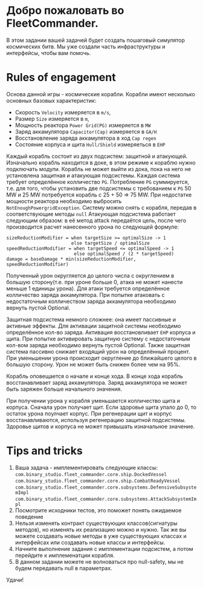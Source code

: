 # Добро пожаловать во FleetCommander.
В этом задании вашей задачей будет создать пошаговый симулятор космических битв. Мы уже создали часть инфраструктуры и интерфейсы, чтобы вам помочь. 

# Rules of engagement
Основа данной игры - космические корабли. 
Корабли имеют несколько основных базовых характеристик: 
 - Скорость `Velocity` измеряется в `m/s`, 
 - Размер `Size` измеряется в `m`,
 - Мощность реактора `Power Grid(PG)` измеряется в `MW` 
 - Заряд аккамулятора `Capacitor(Cap)` измеряется в `GA/H`
 - Восстановление заряда аккамулятора в ход `Cap regen`
 - Состояние корпуса и щита `Hull/Shield` измеряеться в `EHP`

Каждый корабль состоит из двух подсистем: защитной и атакующей.
Изначально корабль находится в доке, в этом режиме к кораблю нужно подключать модули. Корабль не может выйти из дока, пока на него не установлена защитная и атакующая подсистемы.
Каждая система требует определённое колличество `PG`. Потребление `PG` суммируется, т.е. для того, чтобы установить две подсистемы с требованием к `PG` 50 MW и 25 MW потребуется корабль с 25 + 50 => 75 MW. При недостатке мощности реактора необходимо выбросить `NotEnoughPowergridException`.
Систему можно снять с корабля, передав в соответствующие методы `null`
Атакующая подсистема работает следующим образом: в её метод attack передаётся цель, после чего производится расчет нанесенного урона по следующей формуле: 
```
sizeReductionModifier = when targetSize >= optimalSize -> 1  
						else targetSize / optimalSize 	
speedReductionModifier = when targetSpeed <= optimalSpeed -> 1
                         else optimalSpeed / (2 * targetSpeed)
damage = baseDamage * min(sizeReductionModifier, speedReductionModifier)
 ```  
Полученный урон округляется до целого числа с округлением в большую сторону(т.е. при уроне больше 0, атака не может нанести меньше 1 единицы урона). Для атаки требуется определённое колличество заряда аккамулятора. При попытке атаковать с недостаточным колличеством заряда аккамулятора необходимо вернуть пустой Optional.


Защитная подсистема немного сложнее: она имеет пассивные и активные эффекты. Для активации защитной системы необходимо определённое кол-во заряда. Активация восстановливает `EHP` корпуса и щита. При попытке активировать защитную систему с недостаточным кол-вом заряда необходимо вернуть пустой Optional. Также защитная система пассивно снижает входящий урон на определённый процент. При уменьшении урона происходит округление до ближайшего целого в большую сторону. Урон не может быть снижен более чем на 95%.

Корабль оповещается о начале и конце хода. В конце хода корабль восстанавливает заряд аккамулятора. Заряд аккамулятора не может быть заряжен больше начального значения.

При получении урона у корабля уменьшается колличество щита и корпуса. Сначала урон получает щит. Если здоровье щита упало до 0, то остаток урона поулчает корпус. При регенерации щит и корпус восстанавливаются, используя регенерацию защитной подсистемы. Здоровье щитов и корпуса не может привышать изначальное значение. 

# Tips and tricks
1. Ваша задача - имплементировать следующие классы:
  `com.binary_studio.fleet_commander.core.ship.DockedVessel`  
  `com.binary_studio.fleet_commander.core.ship.CombatReadyVessel`
  `com.binary_studio.fleet_commander.core.subsystems.DefensiveSubsystemImpl`
  `com.binary_studio.fleet_commander.core.subsystems.AttackSubsystemImpl`
2. Посмотрите исходники тестов, это поможет понять ожидаемое поведение  
3. Нельзя изменять контракт существующих классов(сигнатуры методов), но изменять их реализацию можно и нужно. Так же вы можете создавать новые методы в уже существующих классах и интерфейсах или создавать новые классы и интерфейсы.
4. Начните выполнение задания с имплементации подсистем, а потом перейдите к имплеменатции корабля.
5. В данном задании можете не волноваться про null-safety, мы не будем передавать null в параметрах.

Удачи!
